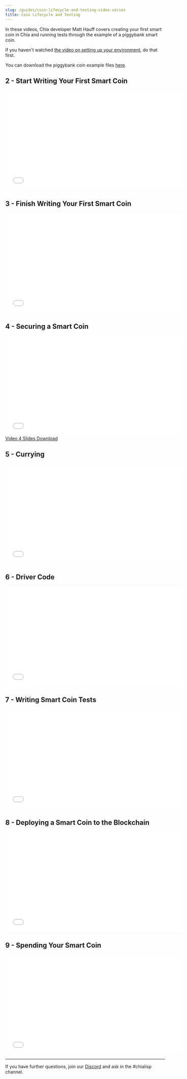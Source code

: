 ```yaml
---
slug: /guides/coin-lifecycle-and-testing-video-series
title: Coin Lifecycle and Testing
---
```


In these videos, Chia developer Matt Hauff covers creating your first smart coin in Chia and running tests through the example of a piggybank smart coin.

If you haven't watched [the video on setting up your environment](/guides/tools-and-setup-video-series), do that first.

You can download the piggybank coin example files [here](/files/piggybank-example.zip).

## 2 - Start Writing Your First Smart Coin

<div class="videoWrapper">
<iframe width="560" height="315" src="//www.youtube.com/embed/v1o7fRHGPpM" frameborder="0" allowfullscreen webkitallowfullscreen mozallowfullscreen ></iframe>
</div>

## 3 - Finish Writing Your First Smart Coin

<div class="videoWrapper">
<iframe width="560" height="315" src="//www.youtube.com/embed/q1ZsTWRKd8A" frameborder="0" allowfullscreen webkitallowfullscreen mozallowfullscreen ></iframe>
</div>

## 4 - Securing a Smart Coin

<div class="videoWrapper">
<iframe width="560" height="315" src="//www.youtube.com/embed/_SBGfMZhRd8" frameborder="0" allowfullscreen webkitallowfullscreen mozallowfullscreen ></iframe>
</div>
<a href="/files/securing-smart-coin-slides.pdf" download>Video 4 Slides Download</a>

## 5 - Currying

<div class="videoWrapper">
<iframe width="560" height="315" src="//www.youtube.com/embed/xuXNc3vIDMI" frameborder="0" allowfullscreen webkitallowfullscreen mozallowfullscreen ></iframe>
</div>

## 6 - Driver Code

<div class="videoWrapper">
<iframe width="560" height="315" src="//www.youtube.com/embed/dGohmAc658c" frameborder="0" allowfullscreen webkitallowfullscreen mozallowfullscreen ></iframe>
</div>

## 7 - Writing Smart Coin Tests

<div class="videoWrapper">
<iframe width="560" height="315" src="//www.youtube.com/embed/9tvcZrknc7I" frameborder="0" allowfullscreen webkitallowfullscreen mozallowfullscreen ></iframe>
</div>

## 8 - Deploying a Smart Coin to the Blockchain

<div class="videoWrapper">
<iframe width="560" height="315" src="//www.youtube.com/embed/Y_p9qF2XLks" frameborder="0" allowfullscreen webkitallowfullscreen mozallowfullscreen ></iframe>
</div>

## 9 - Spending Your Smart Coin

<div class="videoWrapper">
<iframe width="560" height="315" src="//www.youtube.com/embed/KGC5zACBjkY" frameborder="0" allowfullscreen webkitallowfullscreen mozallowfullscreen ></iframe>
</div>

---

If you have further questions, join our [Discord](https://discord.gg/chia) and ask in the #chialisp channel.
